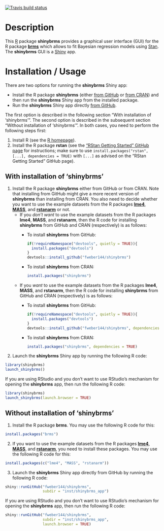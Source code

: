 
<!-- badges: start -->

[![Travis build
status](https://travis-ci.org/fweber144/shinybrms.svg?branch=master)](https://travis-ci.org/fweber144/shinybrms)
<!-- badges: end -->

# Description

This [R](https://www.R-project.org/) package **shinybrms** provides a
graphical user interface (GUI) for the R package
[**brms**](https://CRAN.R-project.org/package=brms) which allows to fit
Bayesian regression models using [Stan](https://mc-stan.org/). The
**shinybrms** GUI is a [Shiny](https://shiny.rstudio.com/) app.

# Installation / Usage

There are two options for running the **shinybrms** Shiny app:

  - Install the R package **shinybrms** (either [from
    GitHub](https://github.com/fweber144/shinybrms) or [from
    CRAN](https://CRAN.R-project.org/package=shinybrms)) and then run
    the **shinybrms** Shiny app from the installed package.
  - Run the **shinybrms** Shiny app directly [from
    GitHub](https://github.com/fweber144/shinybrms/tree/master/inst/shinybrms_app).

The first option is described in the following section “With
installation of ‘shinybrms’”. The second option is described in the
subsequent section “Without installation of ‘shinybrms’”. In both cases,
you need to perform the following steps first:

1.  Install R (see the [R homepage](https://www.R-project.org/)).
2.  Install the R package **rstan** (see the [“RStan Getting Started”
    GitHub
    page](https://github.com/stan-dev/rstan/wiki/RStan-Getting-Started)
    for instructions; make sure to use `install.packages("rstan", [...],
    dependencies = TRUE)` with `[...]` as advised on the “RStan Getting
    Started” GitHub page).

## With installation of ‘shinybrms’

1.  Install the R package **shinybrms** either from GitHub or from CRAN.
    Note that installing from GitHub might give a more recent version of
    **shinybrms** than installing from CRAN. You also need to decide
    whether you want to use the example datasets from the R packages
    [**lme4**](https://CRAN.R-project.org/package=lme4),
    [**MASS**](https://CRAN.R-project.org/package=MASS), and
    [**rstanarm**](https://CRAN.R-project.org/package=rstanarm) or not.
      - If you *don’t want* to use the example datasets from the R
        packages **lme4**, **MASS**, and **rstanarm**, then the R code
        for installing **shinybrms** from GitHub and CRAN (respectively)
        is as follows:
          - To install **shinybrms** from GitHub:
            
            ``` r
            if(!requireNamespace("devtools", quietly = TRUE)){
              install.packages("devtools")
            }
            devtools::install_github("fweber144/shinybrms")
            ```
        
          - To install **shinybrms** from CRAN:
            
            ``` r
            install.packages("shinybrms")
            ```
      - If you *want* to use the example datasets from the R packages
        **lme4**, **MASS**, and **rstanarm**, then the R code for
        installing **shinybrms** from GitHub and CRAN (respectively) is
        as follows:
          - To install **shinybrms** from GitHub:
            
            ``` r
            if(!requireNamespace("devtools", quietly = TRUE)){
              install.packages("devtools")
            }
            devtools::install_github("fweber144/shinybrms", dependencies = TRUE)
            ```
        
          - To install **shinybrms** from CRAN:
            
            ``` r
            install.packages("shinybrms", dependencies = TRUE)
            ```
2.  Launch the **shinybrms** Shiny app by running the following R code:

<!-- end list -->

``` r
library(shinybrms)
launch_shinybrms()
```

If you are using RStudio and you don’t want to use RStudio’s mechanism
for opening the **shinybrms** app, then run the following R code:

``` r
library(shinybrms)
launch_shinybrms(launch.browser = TRUE)
```

## Without installation of ‘shinybrms’

1.  Install the R package **brms**. You may use the following R code for
    this:

<!-- end list -->

``` r
install.packages("brms")
```

2.  If you want to use the example datasets from the R packages
    [**lme4**](https://CRAN.R-project.org/package=lme4),
    [**MASS**](https://CRAN.R-project.org/package=MASS), and
    [**rstanarm**](https://CRAN.R-project.org/package=rstanarm), you
    need to install these packages. You may use the following R code for
    this:

<!-- end list -->

``` r
install.packages(c("lme4", "MASS", "rstanarm"))
```

3.  Launch the **shinybrms** Shiny app directly from GitHub by running
    the following R code:

<!-- end list -->

``` r
shiny::runGitHub("fweber144/shinybrms",
                 subdir = "inst/shinybrms_app")
```

If you are using RStudio and you don’t want to use RStudio’s mechanism
for opening the **shinybrms** app, then run the following R code:

``` r
shiny::runGitHub("fweber144/shinybrms",
                 subdir = "inst/shinybrms_app",
                 launch.browser = TRUE)
```
